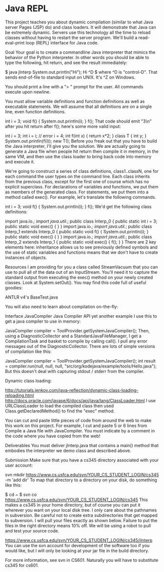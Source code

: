 Java REPL
====

This project teaches you about dynamic compilation (similar to what Java server Pages (JSP) do) and class loaders. It will demonstrate that Java can be extremely dynamic. Servers use this technology all the time to reload classes without having to restart the server program. We'll build a read-eval-print loop (REPL) interface for Java code.

Goal
Your goal is to create a commandline Java interpreter that mimics the behavior of the Python interpreter. In other words you should be able to type the following, hit return, and see the result immediately:

$ java jInterp
System.out.println("Hi");
Hi
^D
$
where ^D is "control-D". That sends end-of-file to standard input on UNIX. It's ^Z on Windows.

You should print a line with a "> " prompt for the user. All commands execute upon newline.

You must allow variable definitions and function definitions as well as executable statements. We will assume that all definitions are on a single line, even function definitions.

int i = 3;
void f() { System.out.println(i); }
f();
That code should emit "3\n" after you hit return after f(); here's some more valid input:

int i = 3;
int i = i; // error
i = 4;
int f(int x) { return x*2; }
class T { int y; }
System.out.println(f(i));
new T();
Before you freak out that you have to build the Java interpreter, I'll give you the solution. We are actually going to generate a Java file when people hit return then compile it in memory, in the same VM, and then use the class loader to bring back code into memory and execute it.

We're going to construct a series of class definitions, class1..classN, one for each command the user types on the command line. Each class inherits from the previous class, except for the first one of course which has no explicit superclass. For declarations of variables and functions, we put them as members of the generated class. For statements, we put them into a method called exec(). For example, let's translate the following commands.

int i = 3;
void f() { System.out.println(i); }
f();
We'd get the following class definitions:

import java.io.*;
import java.util.*;
public class Interp_0 {
    public static int i = 3;
    public static void exec() {
    }
}
import java.io.*;
import java.util.*;
public class Interp_1 extends Interp_0 {
    public static void f() { System.out.println(i); }
    public static void exec() {
    }
}
import java.io.*;
import java.util.*;
public class Interp_2 extends Interp_1 {
    public static void exec() {
        f();
    }
}
There are 2 key elements here: inheritance allows us to see previously defined symbols and the use of static variables and functions means that we don't have to create instances of objects.

Resources
I am providing for you a class called StreamVacuum that you can use to pull all of the data out of an InputStream. You'll need it to capture the standard output from executing the exec() method on your newly created classes. Look at System.setOut().  You may find this code full of useful goodies:

ANTLR v4's BaseTest.java

You will also need to learn about compilation on-the-fly:

Interface JavaCompiler
Java Compiler API
yet another example
I use this to get a java compiler to use in memory:

JavaCompiler compiler = ToolProvider.getSystemJavaCompiler();
Then, using a DiagnosticCollector and a StandardJavaFileManager, I get a CompilationTask and basket to compile by calling call(). I pull any error messages out of the DiagnosticCollector. There are lots of simple versions of compilation like this:

JavaCompiler compiler = ToolProvider.getSystemJavaCompiler();
int result = compiler.run(null, null, null,
                          "src/org/kodejava/example/tools/Hello.java");
But this doesn't deal with capturing stdout / stderr from the compiler.

Dynamic class loading:

http://tutorials.jenkov.com/java-reflection/dynamic-class-loading-reloading.html
http://docs.oracle.com/javase/6/docs/api/java/lang/ClassLoader.html
I use URLClassLoader to load the compiled class then used Class.getDeclaredMethod() to find the "exec" method.

You can cut and paste little pieces of code from around the web to make this work on this project. For example, I cut and paste 5 or 6 lines from Compile a Java file with JavaCompiler. You must indicate by a comment in the code where you have copied from the web!

Deliverables
You must deliver jInterp.java that contains a main() method that embodies the interpreter we demo class and described above.  

Submission
Make sure that you have a cs345 directory associated with your user account:

svn mkdir https://www.cs.usfca.edu/svn/YOUR_CS_STUDENT_LOGIN/cs345 -m 'add dir'
To map that directory to a directory on your disk, do something like this:

$ cd ~
$ svn co https://www.cs.usfca.edu/svn/YOUR_CS_STUDENT_LOGIN/cs345
This makes a cs345 in your home directory, but of course you can put it wherever you want on your local disk tree. I only care about the pathnames in subversion. Be careful not to create extra subdirectories that get mapped to subversion. I will pull your files exactly as shown below. Failure to put the files in the right directory means 10% off. We will be using a robot to pull and test your source code.

https://www.cs.usfca.edu/svn/YOUR_CS_STUDENT_LOGIN/cs345/jInterp
You can use the svn account for development of the software too if you would like, but I will only be looking at your jar file in the build directory.

For more information, see svn in CS601. Naturally you will have to substitute cs345 for cs601.
